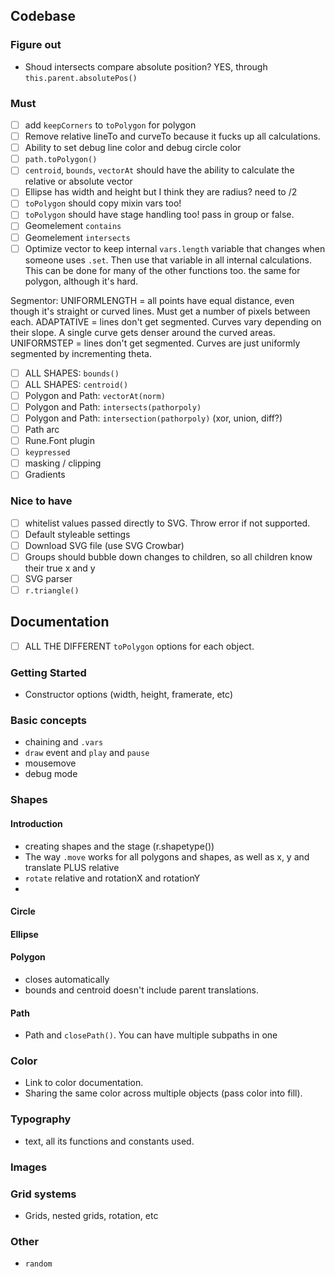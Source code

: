 ## Codebase

### Figure out

- Shoud intersects compare absolute position? YES, through `this.parent.absolutePos()`


### Must

- [ ] add `keepCorners` to `toPolygon` for polygon
- [ ] Remove relative lineTo and curveTo because it fucks up all calculations.
- [ ] Ability to set debug line color and debug circle color
- [ ] `path.toPolygon()`
- [ ] `centroid`, `bounds`, `vectorAt` should have the ability to calculate the relative or absolute vector
- [ ] Ellipse has width and height but I think they are radius? need to /2
- [ ] `toPolygon` should copy mixin vars too!
- [ ] `toPolygon` should have stage handling too! pass in group or false.
- [ ] Geomelement `contains`
- [ ] Geomelement `intersects`
- [ ] Optimize vector to keep internal `vars.length` variable that changes when someone uses `.set`. Then use that variable in all internal calculations. This can be done for many of the other functions too. the same for polygon, although it's hard.

Segmentor:
UNIFORMLENGTH = all points have equal distance, even though it's straight or curved lines. Must get a number of pixels between each.
ADAPTATIVE = lines don't get segmented. Curves vary depending on their slope. A single curve gets denser around the curved areas.
UNIFORMSTEP = lines don't get segmented. Curves are just uniformly segmented by incrementing theta.

- [ ] ALL SHAPES: `bounds()`
- [ ] ALL SHAPES: `centroid()`
- [ ] Polygon and Path: `vectorAt(norm)`
- [ ] Polygon and Path: `intersects(pathorpoly)`
- [ ] Polygon and Path: `intersection(pathorpoly)` (xor, union, diff?)
- [ ] Path arc
- [ ] Rune.Font plugin
- [ ] `keypressed`
- [ ] masking / clipping
- [ ] Gradients

### Nice to have 

- [ ] whitelist values passed directly to SVG. Throw error if not supported.
- [ ] Default styleable settings
- [ ] Download SVG file (use SVG Crowbar)
- [ ] Groups should bubble down changes to children, so all children know their true x and y
- [ ] SVG parser
- [ ] `r.triangle()`

## Documentation

- [ ] ALL THE DIFFERENT `toPolygon` options for each object.

### Getting Started
- Constructor options (width, height, framerate, etc)

### Basic concepts
- chaining and `.vars`
- `draw` event and `play` and `pause`
- mousemove
- debug mode

### Shapes

#### Introduction
- creating shapes and the stage (r.shapetype())
- The way `.move` works for all polygons and shapes, as well as x, y and translate PLUS relative
- `rotate` relative and rotationX and rotationY
- 

#### Circle

#### Ellipse

#### Polygon
- closes automatically
- bounds and centroid doesn't include parent translations.

#### Path
- Path and `closePath()`. You can have multiple subpaths in one

### Color
- Link to color documentation.
- Sharing the same color across multiple objects (pass color into fill).

### Typography
- text, all its functions and constants used.

### Images

### Grid systems
- Grids, nested grids, rotation, etc

### Other
- `random`
